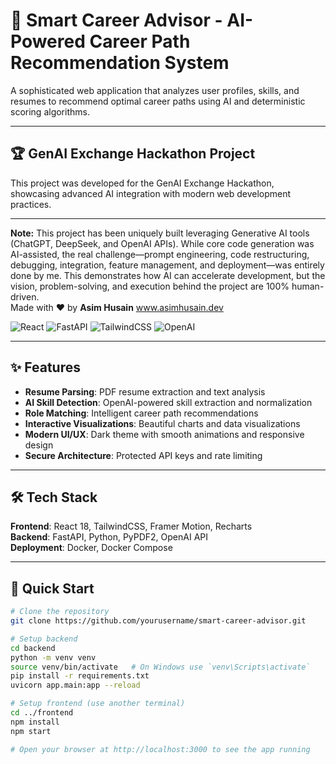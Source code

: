 # 🧭 Smart Career Advisor - AI-Powered Career Path Recommendation System
A sophisticated web application that analyzes user profiles, skills, and resumes to recommend optimal career paths using AI and deterministic scoring algorithms.

---

## 🏆 GenAI Exchange Hackathon Project

This project was developed for the GenAI Exchange Hackathon, showcasing advanced AI integration with modern web development practices.

---

**Note:** This project has been uniquely built leveraging Generative AI tools (ChatGPT, DeepSeek, and OpenAI APIs). While core code generation was AI-assisted, the real challenge—prompt engineering, code restructuring, debugging, integration, feature management, and deployment—was entirely done by me. This demonstrates how AI can accelerate development, but the vision, problem-solving, and execution behind the project are 100% human-driven.  
Made with ❤️ by **Asim Husain** www.asimhusain.dev

![React](https://img.shields.io/badge/React-18.2.0-blue)
![FastAPI](https://img.shields.io/badge/FastAPI-0.104.1-green)
![TailwindCSS](https://img.shields.io/badge/TailwindCSS-3.2.0-38B2AC)
![OpenAI](https://img.shields.io/badge/OpenAI-GPT--3.5-412991)

---

## ✨ Features

- **Resume Parsing**: PDF resume extraction and text analysis  
- **AI Skill Detection**: OpenAI-powered skill extraction and normalization  
- **Role Matching**: Intelligent career path recommendations  
- **Interactive Visualizations**: Beautiful charts and data visualizations  
- **Modern UI/UX**: Dark theme with smooth animations and responsive design  
- **Secure Architecture**: Protected API keys and rate limiting  

---

## 🛠️ Tech Stack

**Frontend**: React 18, TailwindCSS, Framer Motion, Recharts  
**Backend**: FastAPI, Python, PyPDF2, OpenAI API  
**Deployment**: Docker, Docker Compose  

---

## 🚀 Quick Start

```bash
# Clone the repository
git clone https://github.com/yourusername/smart-career-advisor.git

# Setup backend
cd backend
python -m venv venv
source venv/bin/activate   # On Windows use `venv\Scripts\activate`
pip install -r requirements.txt
uvicorn app.main:app --reload

# Setup frontend (use another terminal)
cd ../frontend
npm install
npm start

# Open your browser at http://localhost:3000 to see the app running
